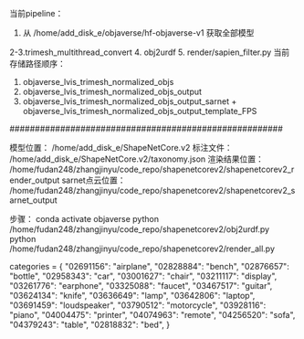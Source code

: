 当前pipeline：
1. 从 /home/add_disk_e/objaverse/hf-objaverse-v1 获取全部模型
<!-- 2. glb2obj 存在 /home/add_disk_e/objaverse_lvis_trimesh_objs/
3. normobj -->
2-3.trimesh_multithread_convert
4. obj2urdf
5. render/sapien_filter.py
当前存储路径顺序：
1. objaverse_lvis_trimesh_normalized_objs
2. objaverse_lvis_trimesh_normalized_objs_output
3. objaverse_lvis_trimesh_normalized_objs_output_sarnet + objaverse_lvis_trimesh_normalized_objs_output_template_FPS


######################################################

模型位置：
/home/add_disk_e/ShapeNetCore.v2
标注文件：
/home/add_disk_e/ShapeNetCore.v2/taxonomy.json 
渲染结果位置：
/home/fudan248/zhangjinyu/code_repo/shapenetcorev2/shapenetcorev2_render_output
sarnet点云位置：
/home/fudan248/zhangjinyu/code_repo/shapenetcorev2/shapenetcorev2_sarnet_output

步骤：
conda activate objaverse
python /home/fudan248/zhangjinyu/code_repo/shapenetcorev2/obj2urdf.py
python /home/fudan248/zhangjinyu/code_repo/shapenetcorev2/render_all.py

categories = {
    "02691156": "airplane",
    "02828884": "bench",
    "02876657": "bottle",
    "02958343": "car",
    "03001627": "chair",
    "03211117": "display",
    "03261776": "earphone",
    "03325088": "faucet",
    "03467517": "guitar",
    "03624134": "knife",
    "03636649": "lamp",
    "03642806": "laptop",
    "03691459": "loudspeaker",
    "03790512": "motorcycle",
    "03928116": "piano",
    "04004475": "printer",
    "04074963": "remote",
    "04256520": "sofa",
    "04379243": "table",
    "02818832": "bed",
}
